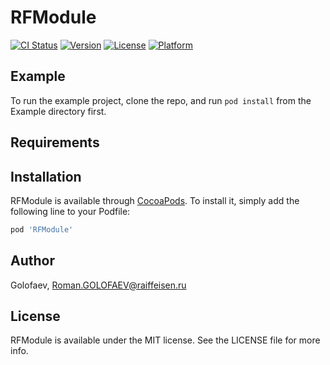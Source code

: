 # RFModule

[![CI Status](http://img.shields.io/travis/Golofaev/RFModule.svg?style=flat)](https://travis-ci.org/Golofaev/RFModule)
[![Version](https://img.shields.io/cocoapods/v/RFModule.svg?style=flat)](http://cocoapods.org/pods/RFModule)
[![License](https://img.shields.io/cocoapods/l/RFModule.svg?style=flat)](http://cocoapods.org/pods/RFModule)
[![Platform](https://img.shields.io/cocoapods/p/RFModule.svg?style=flat)](http://cocoapods.org/pods/RFModule)

## Example

To run the example project, clone the repo, and run `pod install` from the Example directory first.

## Requirements

## Installation

RFModule is available through [CocoaPods](http://cocoapods.org). To install
it, simply add the following line to your Podfile:

```ruby
pod 'RFModule'
```

## Author

Golofaev, Roman.GOLOFAEV@raiffeisen.ru

## License

RFModule is available under the MIT license. See the LICENSE file for more info.
